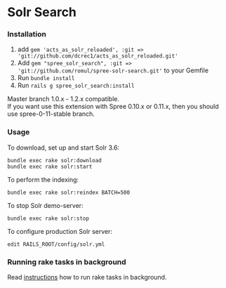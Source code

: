 Solr Search
===========

### Installation

1. add `gem 'acts_as_solr_reloaded', :git => 'git://github.com/dcrec1/acts_as_solr_reloaded.git'`
1. Add `gem "spree_solr_search", :git => 'git://github.com/romul/spree-solr-search.git'` to your Gemfile
1. Run `bundle install`
1. Run `rails g spree_solr_search:install`

Master branch 1.0.x - 1.2.x compatible.  
If you want use this extension with Spree 0.10.x or 0.11.x, then you should use spree-0-11-stable branch.
    
### Usage

To download, set up and start Solr 3.6:

    bundle exec rake solr:download
    bundle exec rake solr:start

To perform the indexing:

    bundle exec rake solr:reindex BATCH=500

To stop Solr demo-server:

    bundle exec rake solr:stop
    
To configure production Solr server:

    edit RAILS_ROOT/config/solr.yml


### Running rake tasks in background

Read [instructions](https://gist.github.com/890215) how to run rake tasks in background.
